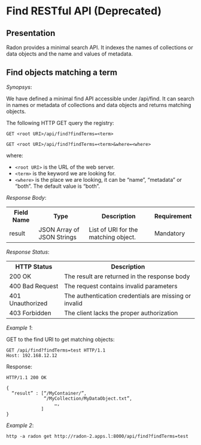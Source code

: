 # Find RESTful API (Deprecated)


## Presentation

Radon provides a minimal search API. It indexes the names of collections or
data objects and the name and values of metadata.

## Find objects matching a term

_Synopsys_:

  We have defined a minimal find API accessible under /api/find. It can search
  in names or metadata of collections and data objects and returns matching
  objects.

  The following HTTP GET query the registry:

  ```GET <root URI>/api/find?findTerms=<term>```

  ```GET <root URI>/api/find?findTerms=<term>&where=<where>```

  where:
  * `<root URI>` is the URL of the web server.
  * `<term>` is the keyword we are looking for.
  * `<where>` is the place we are looking, it can be “name”,
  “metadata” or “both”. The default value is “both”.


_Response Body_:

<table class="table_api">
  <tr> <th>Field Name</th> <th>Type</th>                       <th>Description</th>                          <th>Requirement</th> </tr>
  <tr> <td>result</td>     <td>JSON Array of JSON Strings</td> <td>List of URI for the matching object.</td> <td>Mandatory</td>   </tr>
</table>

_Response Status_:

<table class="table_api">
  <tr> <th>HTTP Status</th>      <th>Description</th>                                           </tr>
  <tr> <td>200 OK</td>           <td>The result are returned in the response body</td>          </tr>
  <tr> <td>400 Bad Request</td>  <td>The request contains invalid parameters</td>               </tr>
  <tr> <td>401 Unauthorized</td> <td>The authentication credentials are missing or invalid</td> </tr>
  <tr> <td>403 Forbidden</td>    <td>The client lacks the proper authorization</td>             </tr>
</table>

_Example 1_:

  GET to the find URI to get matching objects:

```
GET /api/find?findTerms=test HTTP/1.1
Host: 192.168.12.12
```

  Response:

```
HTTP/1.1 200 OK

{
  “result” : [“/MyContainer/”,
              “/MyCollection/MyDataObject.txt”,
		          …,
             ]
}
```

_Example 2_:

```
http -a radon get http://radon-2.apps.l:8000/api/find?findTerms=test
```